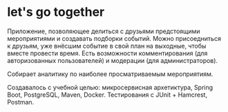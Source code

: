 # let's go together

Приложение, позволяющее делиться с друзьями предстоящими мероприятиями и создавать подборки событий. Можно присоедниться к друзьям, уже внёсшим событие в свой план на выходные, чтобы вместе провести время. Есть возможности комментирования (для авторизованных пользователей) и модерации (для администраторов). 

Собирает аналитику по наиболее просматриваемым мероприятиям.

Создавалось с учебной целью: микросервисная архетиктура, Spring Boot, PostgreSQL, Maven, Docker. Тестирования с JUnit + Hamcrest, Postman.
